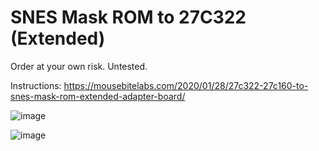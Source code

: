 # SNES Mask ROM to 27C322 (Extended)

Order at your own risk. Untested.

Instructions: https://mousebitelabs.com/2020/01/28/27c322-27c160-to-snes-mask-rom-extended-adapter-board/

![image](https://github.com/user-attachments/assets/36027443-b749-4783-8c29-e26704c6bb5e)

![image](https://github.com/user-attachments/assets/98dd584a-62dc-4cb7-8205-b179196242df)
